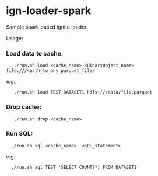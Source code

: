 # ign-loader-spark
Sample spark based ignite loader

Usage:
  
###   Load data to cache:   
```
   ./run.sh load <cache_name> <BinaryObject_name> file:///<path_to_any_parquet_file>
```
   e.g.:
```
   ./run.sh load TEST DATASET1 hdfs:///data/file.parquet
```
 
###   Drop cache:
```
   ./run.sh drop <cache_name>
```
 
###   Run SQL:
```
  ./run.sh sql <cache_name>  <SQL_statement>
```
  e.g.:
```
  ./run.sh sql TEST 'SELECT COUNT(*) FROM DATASET1'
```

